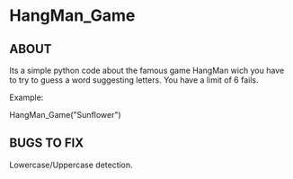 # HangMan_Game

## ABOUT

Its a simple python code about the famous game HangMan wich you have to try to guess a word suggesting letters.
You have a limit of 6 fails.

Example:

HangMan_Game("Sunflower")

## BUGS TO FIX

Lowercase/Uppercase detection.
